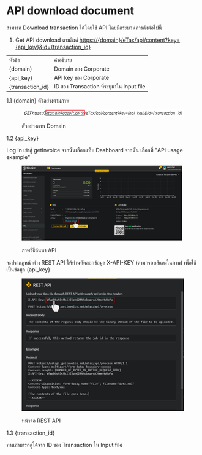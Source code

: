 # API download document

สามารถ Download transaction ได้โดยใช้ API โดยมีกระบวนการดังต่อไปนี้

1. Get API download ตามลิงค์ [https://{domain}/eTax/api/content?key={api\_key}\&id={transaction\_id}](https://{domain}/eTax/api/content?key={api\_key}\&id={transaction\_id})&#x20;

|                   |                                           |
| ----------------- | ----------------------------------------- |
| หัวข้อ            | คำอธิบาย                                  |
| {domain}          | Domain ของ Corporate                      |
| {api\_key}        | API key ของ Corporate                     |
| {transaction\_id} | ID ของ Transaction ที่ระบุมาใน Input file |

1.1 {domain} ตัวอย่างตามภาพ

<figure><img src="../../.gitbook/assets/image (5).png" alt=""><figcaption><p>ตัวอย่างภาพ Domain</p></figcaption></figure>

1.2 {api\_key}

Log in เข้าสู่ getInvoice จากนั้นเลือกแท็บ Dashboard จากนั้น เลือกที่ "API usage example"&#x20;

<figure><img src="../../.gitbook/assets/image (3).png" alt=""><figcaption><p>ภาพวิธีค้นหา API</p></figcaption></figure>

จะปรากฎหน้าต่าง REST API  ให้ท่านคัดลอกข้อมูล X-API-KEY (ตามกรอบสีแดงในภาพ) เพื่อใช้เป็นข้อมูล {api\_key}

<figure><img src="../../.gitbook/assets/image (1) (1).png" alt=""><figcaption><p>หน้าจอ  REST API  </p></figcaption></figure>

1.3 {transaction\_id}

ท่านสามารถดูได้จาก ID ของ Transaction ใน Input file
